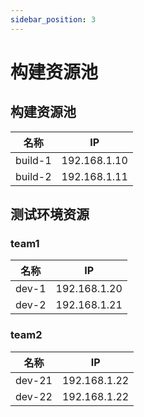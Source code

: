 ```yaml
---
sidebar_position: 3
---
```


# 构建资源池

## 构建资源池

| 名称    | IP           |
|---------|--------------|
| build-1 | 192.168.1.10 |
| build-2 | 192.168.1.11 |

## 测试环境资源

### team1

| 名称  | IP           |
|-------|--------------|
| dev-1 | 192.168.1.20 |
| dev-2 | 192.168.1.21 |

### team2

| 名称   | IP           |
|--------|--------------|
| dev-21 | 192.168.1.22 |
| dev-22 | 192.168.1.22 |